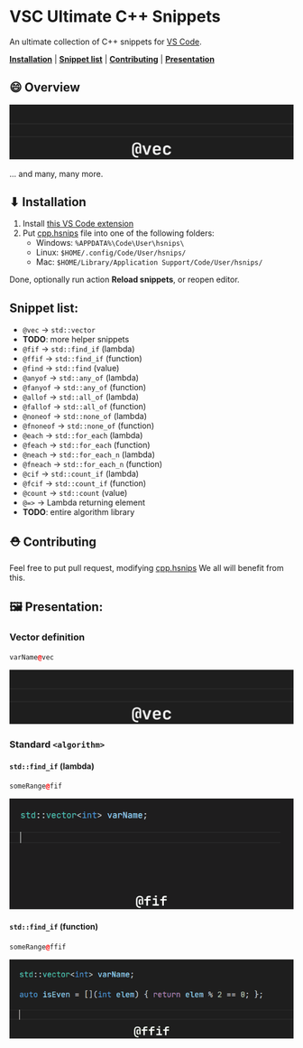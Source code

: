 # VSC Ultimate C++ Snippets

An ultimate collection of C++ snippets for [VS Code](https://code.visualstudio.com).

[**Installation**](#-installation) | [**Snippet list**](#snippet-list) | [**Contributing**](#-contributing) | [**Presentation**](#-presentation) 
## 😄 Overview

![Snippet - Vector](img/snip_vec.gif)


... and many, many more.

## ⬇ Installation

1. Install [this VS Code extension](https://marketplace.visualstudio.com/items?itemName=draivin.hsnips)
2. Put [cpp.hsnips](snippets/cpp.hsnips) file into one of the following folders:
   - Windows: `%APPDATA%\Code\User\hsnips\`
   - Linux: `$HOME/.config/Code/User/hsnips/`
   - Mac: `$HOME/Library/Application Support/Code/User/hsnips/`

Done, optionally run action **Reload snippets**, or reopen editor.

## Snippet list:
- `@vec` -> `std::vector`
- **TODO**: more helper snippets
- `@fif` -> `std::find_if` (lambda)
- `@ffif` -> `std::find_if` (function)
- `@find` -> `std::find` (value)
- `@anyof` -> `std::any_of` (lambda)
- `@fanyof` -> `std::any_of` (function)
- `@allof` -> `std::all_of` (lambda)
- `@fallof` -> `std::all_of` (function)
- `@noneof` -> `std::none_of` (lambda)
- `@fnoneof` -> `std::none_of` (function)
- `@each` -> `std::for_each` (lambda)
- `@feach` -> `std::for_each` (function)
- `@neach` -> `std::for_each_n` (lambda)
- `@fneach` -> `std::for_each_n` (function)
- `@cif` -> `std::count_if` (lambda)
- `@fcif` -> `std::count_if` (function)
- `@count` -> `std::count` (value)
- `@=>` -> Lambda returning element
- **TODO**: entire algorithm library

## ⛑ Contributing

Feel free to put pull request, modifying [cpp.hsnips](snippets/cpp.hsnips)
We all will benefit from this.

## 🖼 Presentation:


### Vector definition

```cpp
varName@vec
```

![Snippet - Vector](img/snip_vec.gif)


### Standard `<algorithm>`


#### `std::find_if` (lambda)

```cpp
someRange@fif
```

![Snippet - find if](img/snip_fif.gif)

#### `std::find_if` (function)

```cpp
someRange@ffif
```

![Snippet - find if](img/snip_ffif.gif)


